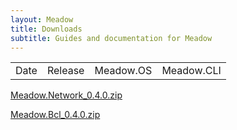 ```yaml
---
layout: Meadow
title: Downloads
subtitle: Guides and documentation for Meadow
---
```


<table>
  <tbody id="releases">
    <tr>
      <td>Date</td>
      <td>Release</td>
      <td>Meadow.OS</td>
      <td>Meadow.CLI</td>
    </tr>
  </tbody>
</table>

<p><a href="https://www.wildernesslabs.co/downloads?f=/Meadow_Beta/Meadow.Network_0.4.0.zip">Meadow.Network_0.4.0.zip</a></p>

<p><a href="https://www.wildernesslabs.co/downloads?f=/Meadow_Beta/Meadow.Bcl_0.4.0.zip">Meadow.Bcl_0.4.0.zip</a></p>

<script language="javascript">
    fetch('https://www.wildernesslabs.co/api/releases')
    .then(response => response.json())
    .then(json => {
        var releases = document.getElementById('releases');
        json.forEach(function(item, index, array){
            var createdAt = moment(item.createdAt + 'Z'); // parse UTC
            var row = releases.insertRow();
            addCell(row, createdAt.format("MMM Do YYYY"));
            addCell(row, item.title);
            addCell(row, `<a href="${item.osUrl}">${item.osUrl ? item.osUrl.substring(item.osUrl.lastIndexOf('/')+1) : ''}</a>`);
            addCell(row, `<a href="${item.cliUrl}">${item.cliUrl ? item.cliUrl.substring(item.cliUrl.lastIndexOf('/')+1) : ''}</a>`);
        });
    });

    function addCell(row, inner){
        var cell = row.insertCell();
        cell.innerHTML = inner;
    }

</script>
